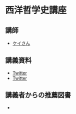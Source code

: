 # 西洋哲学史講座
## 講師
- [ケイさん](https://twitter.com/KEI24088505)

## 講義資料
- [Twitter](https://twitter.com/KEI24088505/status/1035100878821371904)
- [Twitter](https://twitter.com/KEI24088505/status/1037181871908691970)

## 講義者からの推薦図書
- [](../booklist/.html)